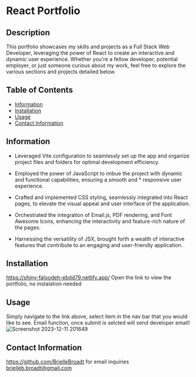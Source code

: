 #  React Portfolio
  
## Description

This portfolio showcases my skills and projects as a Full Stack Web Developer, leveraging the power of 
React to create an interactive and dynamic user experience. Whether you're a fellow developer, potential
 employer, or just someone curious about my work, feel free to explore the various sections and projects detailed below.


## Table of Contents
* [Information](#information)<br>
* [Installation](#installation)<br>
* [Usage](#usage)<br>
* [Contact Information](#contact-information)<br>

## Information

* Leveraged Vite configuration to seamlessly set up the app and organize project files and folders for optimal development efficiency.

* Employed the power of JavaScript to imbue the project with dynamic and functional capabilities, ensuring a smooth and * responsive user experience.

* Crafted and implemented CSS styling, seamlessly integrated into React pages, to elevate the visual appeal and user interface of the application.

* Orchestrated the integration of Email.js, PDF rendering, and Font Awesome Icons, enhancing the interactivity and feature-rich nature of the pages.

* Harnessing the versatility of JSX, brought forth a wealth of interactive features that contribute to an engaging and user-friendly application.




## Installation
https://shiny-faloodeh-ebdd79.netlify.app/
Open the link to view the portfolio, no instalation needed


## Usage
Simply navigate to the link above, select item in the nav bar that you would like to see. Email function, once submit
is selcted will send developer email!
![Screenshot 2023-12-11 201649](https://github.com/BrielleBroadt/React-Portfolio/assets/135186013/8e058540-368c-4a0d-a403-01d9b92bc70c)

## Contact Information
https://github.com/BrielleBroadt
for email inquiries brielleb.broadt@gmail.com



